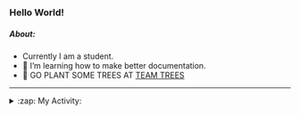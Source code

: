 ### Hello World!

##### About:
- Currently I am a student.
- 🌱 I’m learning how to make better documentation.
- 🌱 GO PLANT SOME TREES AT [TEAM TREES](https://teamtrees.org/)

---
<details>
  <summary>:zap: My Activity:</summary>
  
<!--START_SECTION:waka-->
![Code Time](http://img.shields.io/badge/Code%20Time-1%2C157%20hrs%2047%20mins-blue)

**I'm a Night 🦉** 

```text
🌞 Morning                1850 commits        ███░░░░░░░░░░░░░░░░░░░░░░   10.01 % 
🌆 Daytime                6291 commits        █████████░░░░░░░░░░░░░░░░   34.05 % 
🌃 Evening                5273 commits        ███████░░░░░░░░░░░░░░░░░░   28.54 % 
🌙 Night                  5064 commits        ███████░░░░░░░░░░░░░░░░░░   27.41 % 
```
📅 **I'm Most Productive on Wednesday** 

```text
Monday                   2629 commits        ████░░░░░░░░░░░░░░░░░░░░░   14.23 % 
Tuesday                  2519 commits        ███░░░░░░░░░░░░░░░░░░░░░░   13.63 % 
Wednesday                4314 commits        ██████░░░░░░░░░░░░░░░░░░░   23.35 % 
Thursday                 2380 commits        ███░░░░░░░░░░░░░░░░░░░░░░   12.88 % 
Friday                   1884 commits        ███░░░░░░░░░░░░░░░░░░░░░░   10.20 % 
Saturday                 1623 commits        ██░░░░░░░░░░░░░░░░░░░░░░░   08.78 % 
Sunday                   3129 commits        ████░░░░░░░░░░░░░░░░░░░░░   16.93 % 
```


📊 **This Week I Spent My Time On** 

```text
🔥 Editors: 
VS Code                  2 hrs 38 mins       █████████████████████████   100.00 % 

🐱‍💻 Projects: 
praise                   2 hrs 37 mins       █████████████████████████   99.13 % 
CSF31                    1 min               ░░░░░░░░░░░░░░░░░░░░░░░░░   00.76 % 
giveth-dapps-v2          0 secs              ░░░░░░░░░░░░░░░░░░░░░░░░░   00.11 % 
```


 Last Updated on 10/08/2023 11:10:27 UTC
<!--END_SECTION:waka-->
</details>
